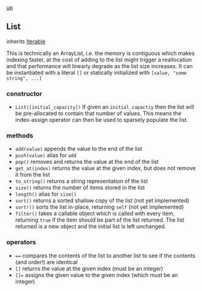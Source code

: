 [up](index.md)

## List
inherits [Iterable](iterable.md)

This is technically an ArrayList, i.e. the memory is contiguous which makes indexing faster, at the cost of adding to the list might trigger a reallocation and that performance will linearly degrade as the list size increases.  It can be instantiated with a literal `[]` or statically initialized with `[value, "some string", ...]`

### constructor
- `List([initial_capacity])`
If given an `initial_capactiy` then the list will be pre-allocated to contain that number of values.  This means the index-assign operator can then be used to sparsely populate the list.

### methods
- `add(value)` appends the value to the end of the list
- `push(value)` alias for `add`
- `pop()` removes and returns the value at the end of the list
- `get_at(index)` returns the value at the given index, but does not remove it from the list
- `to_string()` returns a string representation of the list
- `size()` returns the number of items stored in the list
- `length()` alias for `size()`
- `sort()` returns a sorted shallow copy of the list (not yet implemented)
- `sort!()` sorts the list in-place, returning `self` (not yet implemented)
- `filter()` takes a callable object which is called with every item, returning `true` if the item should be part of the list returned.  The list returned is a new object and the initial list is left unchanged.

### operators
- `==` compares the contents of the list to another list to see if the contents (and order!) are identical
- `[]` returns the value at the given index (must be an integer)
- `[]=` assigns the given value to the given index (which must be an integer)